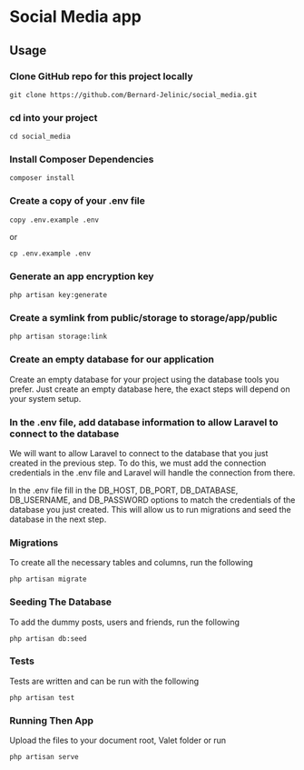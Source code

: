 # Social Media app

## Usage

### Clone GitHub repo for this project locally

```
git clone https://github.com/Bernard-Jelinic/social_media.git
```

### cd into your project

```
cd social_media
```

### Install Composer Dependencies

```
composer install
```

### Create a copy of your .env file

```
copy .env.example .env
```
or
```
cp .env.example .env
```

### Generate an app encryption key

```
php artisan key:generate
```

### Create a symlink from public/storage to storage/app/public

```
php artisan storage:link
```

### Create an empty database for our application

Create an empty database for your project using the database tools you prefer.
Just create an empty database here, the exact steps will depend on your system setup.

### In the .env file, add database information to allow Laravel to connect to the database

We will want to allow Laravel to connect to the database that you just created in the previous step. To do this, we must add the connection credentials in the .env file and Laravel will handle the connection from there.

In the .env file fill in the DB_HOST, DB_PORT, DB_DATABASE, DB_USERNAME, and DB_PASSWORD options to match the credentials of the database you just created. This will allow us to run migrations and seed the database in the next step.

### Migrations

To create all the necessary tables and columns, run the following

```
php artisan migrate
```

### Seeding The Database

To add the dummy posts, users and friends, run the following

```
php artisan db:seed
```

### Tests

Tests are written and can be run with the following

```
php artisan test
```

### Running Then App

Upload the files to your document root, Valet folder or run

```
php artisan serve
```